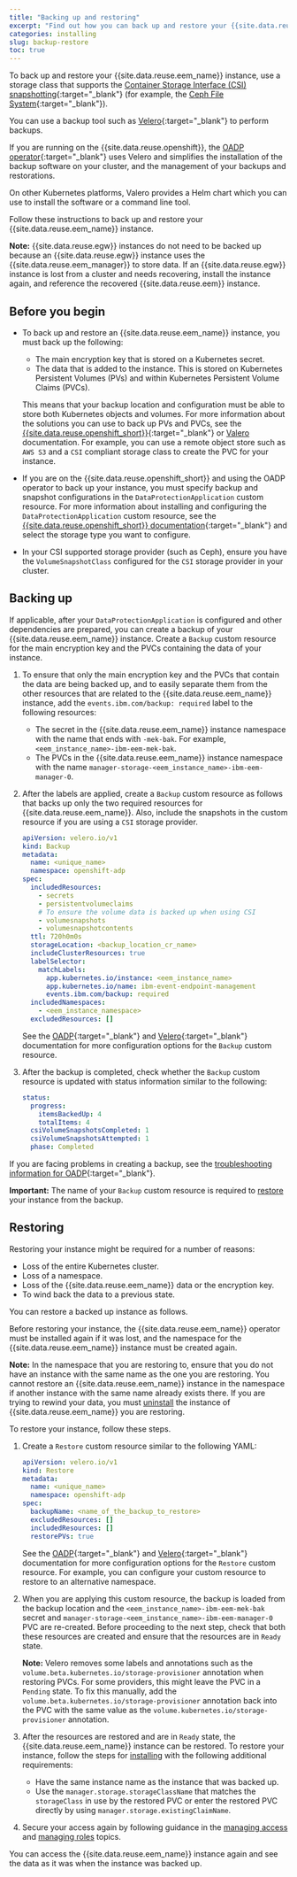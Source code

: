 ```yaml
---
title: "Backing up and restoring"
excerpt: "Find out how you can back up and restore your {{site.data.reuse.eem_name}} instance."
categories: installing
slug: backup-restore
toc: true
---
```



To back up and restore your {{site.data.reuse.eem_name}} instance, use a storage class that supports the [Container Storage Interface (CSI) snapshotting](../prerequisites#data-storage-requirements){:target="_blank"} (for example, the [Ceph File System](https://docs.ceph.com/en/latest/cephfs/){:target="_blank"}).

You can use a backup tool such as [Velero](https://velero.io/){:target="_blank"} to perform backups.

If you are running on the {{site.data.reuse.openshift}}, the [OADP operator](https://docs.openshift.com/container-platform/4.14/backup_and_restore/index.html#application-backup-restore-operations-overview){:target="_blank"} uses Velero 
and simplifies the installation of the backup software on your cluster, and the management of your backups and restorations.  

On other Kubernetes platforms, Valero provides a Helm chart which you can use to install the software or a command line tool.

Follow these instructions to back up and restore your {{site.data.reuse.eem_name}} instance.

**Note:** {{site.data.reuse.egw}} instances do not need to be backed up because an {{site.data.reuse.egw}} instance uses the {{site.data.reuse.eem_manager}} to store data. If an {{site.data.reuse.egw}} instance is lost from a cluster and needs recovering, install the instance again, and reference the recovered {{site.data.reuse.eem}} instance.

## Before you begin

- To back up and restore an {{site.data.reuse.eem_name}} instance, you must back up the following:

  - The main encryption key that is stored on a Kubernetes secret.
  - The data that is added to the instance. This is stored on Kubernetes Persistent Volumes (PVs) and within Kubernetes Persistent Volume Claims (PVCs).

  This means that your backup location and configuration must be able to store both Kubernetes objects and volumes. For more information about the solutions you can use to back up PVs and PVCs, see the [{{site.data.reuse.openshift_short}}](https://docs.openshift.com/container-platform/4.14/backup_and_restore/application_backup_and_restore/oadp-features-plugins.html#oadp-plugins_oadp-features-plugin){:target="_blank"} or [Valero](https://velero.io/plugins/) documentation. For example, you can use a remote object store such as `AWS S3` and a `CSI` compliant storage class to create the PVC for your instance.

- If you are on the {{site.data.reuse.openshift_short}} and using the OADP operator to back up your instance, you must specify backup and snapshot configurations in the `DataProtectionApplication` custom resource. For more information about installing and configuring the `DataProtectionApplication` custom resource, see the [{{site.data.reuse.openshift_short}} documentation](https://docs.openshift.com/container-platform/4.14/backup_and_restore/application_backup_and_restore/installing/about-installing-oadp.html){:target="_blank"} and select the storage type you want to configure.

- In your CSI supported storage provider (such as Ceph), ensure you have the `VolumeSnapshotClass` configured for the `CSI` storage provider in your cluster.

## Backing up

If applicable, after your `DataProtectionApplication` is configured and other dependencies are prepared, you can create a backup of your {{site.data.reuse.eem_name}} instance. Create a `Backup` custom resource for the main encryption key and the PVCs containing the data of your instance.

1. To ensure that only the main encryption key and the PVCs that contain the data are being backed up, and to easily separate them from the other resources that are related to the {{site.data.reuse.eem_name}} instance, add the `events.ibm.com/backup: required` label to the following resources:

   - The secret in the {{site.data.reuse.eem_name}} instance namespace with the name that ends with `-mek-bak`. For example, `<eem_instance_name>-ibm-eem-mek-bak`.
   - The PVCs in the {{site.data.reuse.eem_name}} instance namespace with the name `manager-storage-<eem_instance_name>-ibm-eem-manager-0`.

2. After the labels are applied, create a `Backup` custom resource as follows that backs up only the two required resources for {{site.data.reuse.eem_name}}. Also, include the snapshots in the custom resource if you are using a `CSI` storage provider.

   ```yaml
   apiVersion: velero.io/v1
   kind: Backup
   metadata:
     name: <unique_name>
     namespace: openshift-adp
   spec:
     includedResources:
       - secrets
       - persistentvolumeclaims
       # To ensure the volume data is backed up when using CSI
       - volumesnapshots 
       - volumesnapshotcontents
     ttl: 720h0m0s
     storageLocation: <backup_location_cr_name>
     includeClusterResources: true
     labelSelector:
       matchLabels:
         app.kubernetes.io/instance: <eem_instance_name>
         app.kubernetes.io/name: ibm-event-endpoint-management
         events.ibm.com/backup: required
     includedNamespaces:
       - <eem_instance_namespace>
     excludedResources: []
   ```

   See the [OADP](https://docs.openshift.com/container-platform/4.14/backup_and_restore/application_backup_and_restore/installing/about-installing-oadp.html){:target="_blank"} and [Velero](https://velero.io/){:target="_blank"} documentation for more configuration options for the `Backup` custom resource.

3. After the backup is completed, check whether the `Backup` custom resource is updated with status information similar to the following:

   ```yaml
   status:
     progress:
       itemsBackedUp: 4
       totalItems: 4
     csiVolumeSnapshotsCompleted: 1
     csiVolumeSnapshotsAttempted: 1
     phase: Completed
   ```

If you are facing problems in creating a backup, see the [troubleshooting information for OADP](https://docs.openshift.com/container-platform/4.14/backup_and_restore/application_backup_and_restore/troubleshooting.html){:target="_blank"}.

**Important:** The name of your `Backup` custom resource is required to [restore](#restoring) your instance from the backup.

## Restoring

Restoring your instance might be required for a number of reasons:

- Loss of the entire Kubernetes cluster.
- Loss of a namespace.
- Loss of the {{site.data.reuse.eem_name}} data or the encryption key.
- To wind back the data to a previous state.

You can restore a backed up instance as follows.

Before restoring your instance, the {{site.data.reuse.eem_name}} operator must be installed again if it was lost, and the namespace for the {{site.data.reuse.eem_name}} instance must be created again.

**Note:** In the namespace that you are restoring to, ensure that you do not have an instance with the same name as the one you are restoring. You cannot restore an {{site.data.reuse.eem_name}} instance in the namespace if another instance with the same name already exists there. If you are trying to rewind your data, you must [uninstall](../uninstalling) the instance of {{site.data.reuse.eem_name}} you are restoring.

To restore your instance, follow these steps.

1. Create a `Restore` custom resource similar to the following YAML:

   ```yaml
   apiVersion: velero.io/v1
   kind: Restore
   metadata:
     name: <unique_name>
     namespace: openshift-adp
   spec:
     backupName: <name_of_the_backup_to_restore>
     excludedResources: []
     includedResources: []
     restorePVs: true
   ```

    See the [OADP](https://docs.openshift.com/container-platform/4.14/backup_and_restore/application_backup_and_restore/installing/about-installing-oadp.html){:target="_blank"} and [Velero](https://velero.io/){:target="_blank"} documentation for more configuration options for the `Restore` custom resource. For example, you can configure your custom resource to restore to an alternative namespace.

2. When you are applying this custom resource, the backup is loaded from the backup location and the `<eem_instance_name>-ibm-eem-mek-bak` secret and `manager-storage-<eem_instance_name>-ibm-eem-manager-0` PVC are re-created. Before proceeding to the next step, check that both these resources are created and ensure that the resources are in `Ready` state.

    **Note:** Velero removes some labels and annotations such as the `volume.beta.kubernetes.io/storage-provisioner` annotation when restoring PVCs. For some providers, this might leave the PVC in a `Pending` state. To fix this manually, add the `volume.beta.kubernetes.io/storage-provisioner` annotation back into the PVC with the same value as the `volume.kubernetes.io/storage-provisioner` annotation.

3. After the resources are restored and are in `Ready` state, the {{site.data.reuse.eem_name}} instance can be restored. To restore your instance, follow the steps for [installing](../../installing/installing/) with the following additional requirements:

    - Have the same instance name as the instance that was backed up.
    - Use the `manager.storage.storageClassName` that matches the `storageClass` in use by the restored PVC or enter the restored PVC directly by using `manager.storage.existingClaimName`.

4. Secure your access again by following guidance in the [managing access](../../security/managing-access) and [managing roles](../../security/user-roles) topics.

You can access the {{site.data.reuse.eem_name}} instance again and see the data as it was when the instance was backed up.
